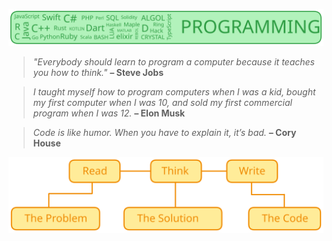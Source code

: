 ![Bannar](asset/PROGRAMMING.svg)

> _"Everybody should learn to program a computer because it teaches you how to think."_ **– Steve Jobs**

> _I taught myself how to program computers when I was a kid, bought my first computer when I was 10, and sold my first commercial program when I was 12._ **– Elon Musk**

> _Code is like humor. When you have to explain it, it’s bad._ **– Cory House**

![Root](asset/technique.svg)